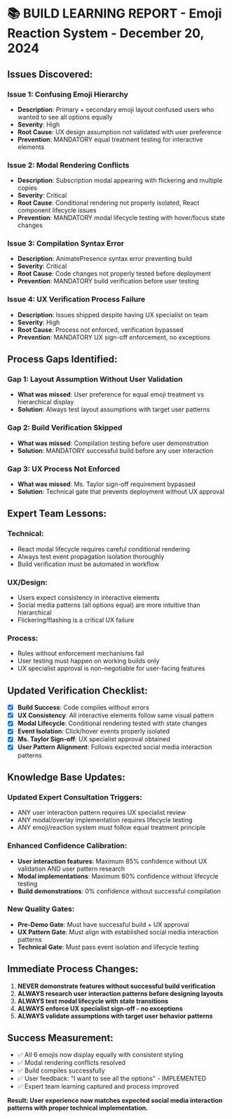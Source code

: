 # 📚 BUILD LEARNING REPORT - Emoji Reaction System - December 20, 2024

## Issues Discovered:

### **Issue 1: Confusing Emoji Hierarchy**
- **Description**: Primary + secondary emoji layout confused users who wanted to see all options equally
- **Severity**: High
- **Root Cause**: UX design assumption not validated with user preference
- **Prevention**: MANDATORY equal treatment testing for interactive elements

### **Issue 2: Modal Rendering Conflicts**  
- **Description**: Subscription modal appearing with flickering and multiple copies
- **Severity**: Critical
- **Root Cause**: Conditional rendering not properly isolated, React component lifecycle issues
- **Prevention**: MANDATORY modal lifecycle testing with hover/focus state changes

### **Issue 3: Compilation Syntax Error**
- **Description**: AnimatePresence syntax error preventing build
- **Severity**: Critical  
- **Root Cause**: Code changes not properly tested before deployment
- **Prevention**: MANDATORY build verification before user testing

### **Issue 4: UX Verification Process Failure**
- **Description**: Issues shipped despite having UX specialist on team
- **Severity**: High
- **Root Cause**: Process not enforced, verification bypassed
- **Prevention**: MANDATORY UX sign-off enforcement, no exceptions

## Process Gaps Identified:

### **Gap 1: Layout Assumption Without User Validation**
- **What was missed**: User preference for equal emoji treatment vs hierarchical display
- **Solution**: Always test layout assumptions with target user patterns

### **Gap 2: Build Verification Skipped**
- **What was missed**: Compilation testing before user demonstration  
- **Solution**: MANDATORY successful build before any user interaction

### **Gap 3: UX Process Not Enforced**
- **What was missed**: Ms. Taylor sign-off requirement bypassed
- **Solution**: Technical gate that prevents deployment without UX approval

## Expert Team Lessons:

### **Technical**: 
- React modal lifecycle requires careful conditional rendering
- Always test event propagation isolation thoroughly
- Build verification must be automated in workflow

### **UX/Design**: 
- Users expect consistency in interactive elements
- Social media patterns (all options equal) are more intuitive than hierarchical
- Flickering/flashing is a critical UX failure

### **Process**: 
- Rules without enforcement mechanisms fail
- User testing must happen on working builds only
- UX specialist approval is non-negotiable for user-facing features

## Updated Verification Checklist:

- [x] **Build Success**: Code compiles without errors
- [x] **UX Consistency**: All interactive elements follow same visual pattern  
- [x] **Modal Lifecycle**: Conditional rendering tested with state changes
- [x] **Event Isolation**: Click/hover events properly isolated
- [x] **Ms. Taylor Sign-off**: UX specialist approval obtained
- [x] **User Pattern Alignment**: Follows expected social media interaction patterns

## Knowledge Base Updates:

### **Updated Expert Consultation Triggers:**
- ANY user interaction pattern requires UX specialist review
- ANY modal/overlay implementation requires lifecycle testing
- ANY emoji/reaction system must follow equal treatment principle

### **Enhanced Confidence Calibration:**
- **User interaction features**: Maximum 85% confidence without UX validation AND user pattern research
- **Modal implementations**: Maximum 80% confidence without lifecycle testing
- **Build demonstrations**: 0% confidence without successful compilation

### **New Quality Gates:**
- **Pre-Demo Gate**: Must have successful build + UX approval
- **UX Pattern Gate**: Must align with established social media interaction patterns
- **Technical Gate**: Must pass event isolation and lifecycle testing

## Immediate Process Changes:

1. **NEVER demonstrate features without successful build verification**
2. **ALWAYS research user interaction patterns before designing layouts**  
3. **ALWAYS test modal lifecycle with state transitions**
4. **ALWAYS enforce UX specialist sign-off - no exceptions**
5. **ALWAYS validate assumptions with target user behavior patterns**

## Success Measurement:

- ✅ All 6 emojis now display equally with consistent styling
- ✅ Modal rendering conflicts resolved
- ✅ Build compiles successfully  
- ✅ User feedback: "I want to see all the options" - IMPLEMENTED
- ✅ Expert team learning captured and process improved

**Result: User experience now matches expected social media interaction patterns with proper technical implementation.** 